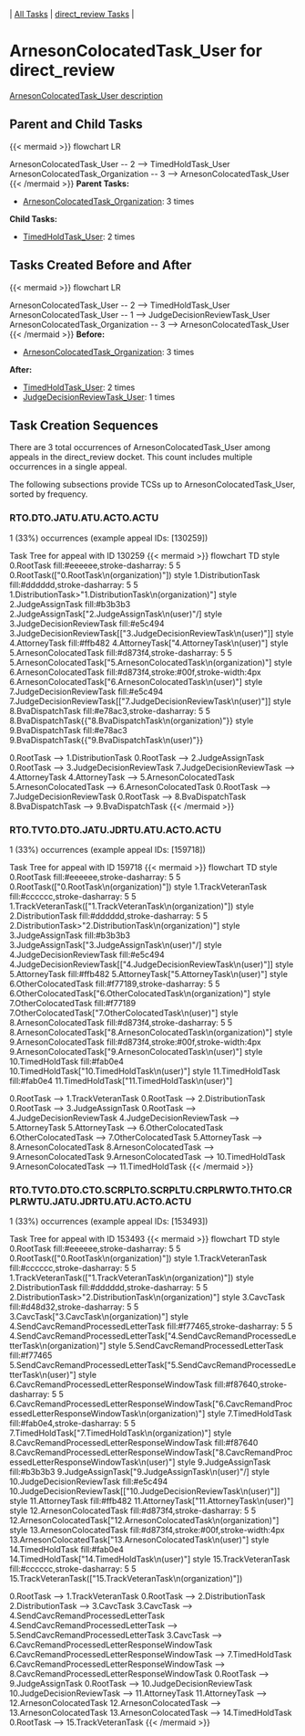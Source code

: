 ---
---
<!-- DO NOT EDIT THIS FILE.  This file is autogenerated. -->
| [All Tasks](../alltasks.md) | [direct_review Tasks](tasklist.md) |

# ArnesonColocatedTask_User for direct_review

[ArnesonColocatedTask_User description](../task_descr/ArnesonColocatedTask_User.md)

## Parent and Child Tasks

{{< mermaid >}}
flowchart LR

ArnesonColocatedTask_User -- 2 --> TimedHoldTask_User
ArnesonColocatedTask_Organization -- 3 --> ArnesonColocatedTask_User
{{< /mermaid >}}
**Parent Tasks:**

   * [ArnesonColocatedTask_Organization](ArnesonColocatedTask_Organization.md): 3 times

**Child Tasks:**

   * [TimedHoldTask_User](TimedHoldTask_User.md): 2 times

## Tasks Created Before and After

{{< mermaid >}}
flowchart LR

ArnesonColocatedTask_User -- 2 --> TimedHoldTask_User
ArnesonColocatedTask_User -- 1 --> JudgeDecisionReviewTask_User
ArnesonColocatedTask_Organization -- 3 --> ArnesonColocatedTask_User
{{< /mermaid >}}
**Before:**

   * [ArnesonColocatedTask_Organization](ArnesonColocatedTask_Organization.md): 3 times

**After:**

   * [TimedHoldTask_User](TimedHoldTask_User.md): 2 times
   * [JudgeDecisionReviewTask_User](JudgeDecisionReviewTask_User.md): 1 times

## Task Creation Sequences

There are 3 total occurrences of ArnesonColocatedTask_User among appeals in the direct_review docket.  This count includes multiple occurrences in a single appeal.

The following subsections provide TCSs up to ArnesonColocatedTask_User, sorted by frequency.

### RTO.DTO.JATU.ATU.ACTO.ACTU

1 (33%) occurrences (example appeal IDs: [130259])

Task Tree for appeal with ID 130259
{{< mermaid >}}
flowchart TD
style 0.RootTask fill:#eeeeee,stroke-dasharray: 5 5
  0.RootTask(["0.RootTask\n(organization)"])
style 1.DistributionTask fill:#dddddd,stroke-dasharray: 5 5
  1.DistributionTask>"1.DistributionTask\n(organization)"]
style 2.JudgeAssignTask fill:#b3b3b3
  2.JudgeAssignTask[\"2.JudgeAssignTask\n(user)"/]
style 3.JudgeDecisionReviewTask fill:#e5c494
  3.JudgeDecisionReviewTask[["3.JudgeDecisionReviewTask\n(user)"]]
style 4.AttorneyTask fill:#ffb482
  4.AttorneyTask["4.AttorneyTask\n(user)"]
style 5.ArnesonColocatedTask fill:#d873f4,stroke-dasharray: 5 5
  5.ArnesonColocatedTask["5.ArnesonColocatedTask\n(organization)"]
style 6.ArnesonColocatedTask fill:#d873f4,stroke:#00f,stroke-width:4px
  6.ArnesonColocatedTask["6.ArnesonColocatedTask\n(user)"]
style 7.JudgeDecisionReviewTask fill:#e5c494
  7.JudgeDecisionReviewTask[["7.JudgeDecisionReviewTask\n(user)"]]
style 8.BvaDispatchTask fill:#e78ac3,stroke-dasharray: 5 5
  8.BvaDispatchTask{{"8.BvaDispatchTask\n(organization)"}}
style 9.BvaDispatchTask fill:#e78ac3
  9.BvaDispatchTask{{"9.BvaDispatchTask\n(user)"}}

0.RootTask --> 1.DistributionTask
0.RootTask --> 2.JudgeAssignTask
0.RootTask --> 3.JudgeDecisionReviewTask
7.JudgeDecisionReviewTask --> 4.AttorneyTask
4.AttorneyTask --> 5.ArnesonColocatedTask
5.ArnesonColocatedTask --> 6.ArnesonColocatedTask
0.RootTask --> 7.JudgeDecisionReviewTask
0.RootTask --> 8.BvaDispatchTask
8.BvaDispatchTask --> 9.BvaDispatchTask
{{< /mermaid >}}


### RTO.TVTO.DTO.JATU.JDRTU.ATU.ACTO.ACTU

1 (33%) occurrences (example appeal IDs: [159718])

Task Tree for appeal with ID 159718
{{< mermaid >}}
flowchart TD
style 0.RootTask fill:#eeeeee,stroke-dasharray: 5 5
  0.RootTask(["0.RootTask\n(organization)"])
style 1.TrackVeteranTask fill:#cccccc,stroke-dasharray: 5 5
  1.TrackVeteranTask(["1.TrackVeteranTask\n(organization)"])
style 2.DistributionTask fill:#dddddd,stroke-dasharray: 5 5
  2.DistributionTask>"2.DistributionTask\n(organization)"]
style 3.JudgeAssignTask fill:#b3b3b3
  3.JudgeAssignTask[\"3.JudgeAssignTask\n(user)"/]
style 4.JudgeDecisionReviewTask fill:#e5c494
  4.JudgeDecisionReviewTask[["4.JudgeDecisionReviewTask\n(user)"]]
style 5.AttorneyTask fill:#ffb482
  5.AttorneyTask["5.AttorneyTask\n(user)"]
style 6.OtherColocatedTask fill:#f77189,stroke-dasharray: 5 5
  6.OtherColocatedTask["6.OtherColocatedTask\n(organization)"]
style 7.OtherColocatedTask fill:#f77189
  7.OtherColocatedTask["7.OtherColocatedTask\n(user)"]
style 8.ArnesonColocatedTask fill:#d873f4,stroke-dasharray: 5 5
  8.ArnesonColocatedTask["8.ArnesonColocatedTask\n(organization)"]
style 9.ArnesonColocatedTask fill:#d873f4,stroke:#00f,stroke-width:4px
  9.ArnesonColocatedTask["9.ArnesonColocatedTask\n(user)"]
style 10.TimedHoldTask fill:#fab0e4
  10.TimedHoldTask["10.TimedHoldTask\n(user)"]
style 11.TimedHoldTask fill:#fab0e4
  11.TimedHoldTask["11.TimedHoldTask\n(user)"]

0.RootTask --> 1.TrackVeteranTask
0.RootTask --> 2.DistributionTask
0.RootTask --> 3.JudgeAssignTask
0.RootTask --> 4.JudgeDecisionReviewTask
4.JudgeDecisionReviewTask --> 5.AttorneyTask
5.AttorneyTask --> 6.OtherColocatedTask
6.OtherColocatedTask --> 7.OtherColocatedTask
5.AttorneyTask --> 8.ArnesonColocatedTask
8.ArnesonColocatedTask --> 9.ArnesonColocatedTask
9.ArnesonColocatedTask --> 10.TimedHoldTask
9.ArnesonColocatedTask --> 11.TimedHoldTask
{{< /mermaid >}}


### RTO.TVTO.DTO.CTO.SCRPLTO.SCRPLTU.CRPLRWTO.THTO.CRPLRWTU.JATU.JDRTU.ATU.ACTO.ACTU

1 (33%) occurrences (example appeal IDs: [153493])

Task Tree for appeal with ID 153493
{{< mermaid >}}
flowchart TD
style 0.RootTask fill:#eeeeee,stroke-dasharray: 5 5
  0.RootTask(["0.RootTask\n(organization)"])
style 1.TrackVeteranTask fill:#cccccc,stroke-dasharray: 5 5
  1.TrackVeteranTask(["1.TrackVeteranTask\n(organization)"])
style 2.DistributionTask fill:#dddddd,stroke-dasharray: 5 5
  2.DistributionTask>"2.DistributionTask\n(organization)"]
style 3.CavcTask fill:#d48d32,stroke-dasharray: 5 5
  3.CavcTask["3.CavcTask\n(organization)"]
style 4.SendCavcRemandProcessedLetterTask fill:#f77465,stroke-dasharray: 5 5
  4.SendCavcRemandProcessedLetterTask["4.SendCavcRemandProcessedLetterTask\n(organization)"]
style 5.SendCavcRemandProcessedLetterTask fill:#f77465
  5.SendCavcRemandProcessedLetterTask["5.SendCavcRemandProcessedLetterTask\n(user)"]
style 6.CavcRemandProcessedLetterResponseWindowTask fill:#f87640,stroke-dasharray: 5 5
  6.CavcRemandProcessedLetterResponseWindowTask["6.CavcRemandProcessedLetterResponseWindowTask\n(organization)"]
style 7.TimedHoldTask fill:#fab0e4,stroke-dasharray: 5 5
  7.TimedHoldTask["7.TimedHoldTask\n(organization)"]
style 8.CavcRemandProcessedLetterResponseWindowTask fill:#f87640
  8.CavcRemandProcessedLetterResponseWindowTask["8.CavcRemandProcessedLetterResponseWindowTask\n(user)"]
style 9.JudgeAssignTask fill:#b3b3b3
  9.JudgeAssignTask[\"9.JudgeAssignTask\n(user)"/]
style 10.JudgeDecisionReviewTask fill:#e5c494
  10.JudgeDecisionReviewTask[["10.JudgeDecisionReviewTask\n(user)"]]
style 11.AttorneyTask fill:#ffb482
  11.AttorneyTask["11.AttorneyTask\n(user)"]
style 12.ArnesonColocatedTask fill:#d873f4,stroke-dasharray: 5 5
  12.ArnesonColocatedTask["12.ArnesonColocatedTask\n(organization)"]
style 13.ArnesonColocatedTask fill:#d873f4,stroke:#00f,stroke-width:4px
  13.ArnesonColocatedTask["13.ArnesonColocatedTask\n(user)"]
style 14.TimedHoldTask fill:#fab0e4
  14.TimedHoldTask["14.TimedHoldTask\n(user)"]
style 15.TrackVeteranTask fill:#cccccc,stroke-dasharray: 5 5
  15.TrackVeteranTask(["15.TrackVeteranTask\n(organization)"])

0.RootTask --> 1.TrackVeteranTask
0.RootTask --> 2.DistributionTask
2.DistributionTask --> 3.CavcTask
3.CavcTask --> 4.SendCavcRemandProcessedLetterTask
4.SendCavcRemandProcessedLetterTask --> 5.SendCavcRemandProcessedLetterTask
3.CavcTask --> 6.CavcRemandProcessedLetterResponseWindowTask
6.CavcRemandProcessedLetterResponseWindowTask --> 7.TimedHoldTask
6.CavcRemandProcessedLetterResponseWindowTask --> 8.CavcRemandProcessedLetterResponseWindowTask
0.RootTask --> 9.JudgeAssignTask
0.RootTask --> 10.JudgeDecisionReviewTask
10.JudgeDecisionReviewTask --> 11.AttorneyTask
11.AttorneyTask --> 12.ArnesonColocatedTask
12.ArnesonColocatedTask --> 13.ArnesonColocatedTask
13.ArnesonColocatedTask --> 14.TimedHoldTask
0.RootTask --> 15.TrackVeteranTask
{{< /mermaid >}}


